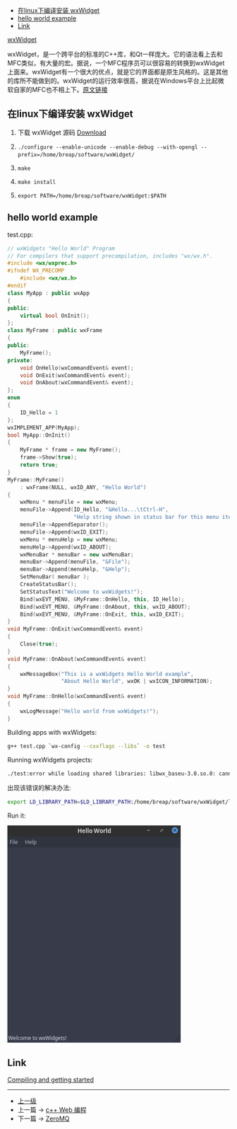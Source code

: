 <!-- wxWidget -->


<!-- @import "[TOC]" {cmd="toc" depthFrom=1 depthTo=6 orderedList=false} -->
<!-- code_chunk_output -->

- [在linux下编译安装 wxWidget](#在linux下编译安装-wxwidget)
- [hello world example](#hello-world-example)
- [Link](#link)

<!-- /code_chunk_output -->


[wxWidget](https://www.wxwidgets.org/)

wxWidget，是一个跨平台的标准的C++库，和Qt一样庞大。它的语法看上去和MFC类似，有大量的宏。据说，一个MFC程序员可以很容易的转换到wxWidget上面来。wxWidget有一个很大的优点，就是它的界面都是原生风格的。这是其他的库所不能做到的。wxWidget的运行效率很高，据说在Windows平台上比起微软自家的MFC也不相上下。[原文链接](http://blog.51cto.com/devbean/193918)

## 在linux下编译安装 wxWidget

1. 下载 wxWidget 源码
[Download](https://www.wxwidgets.org/downloads/)

2. ```./configure --enable-unicode --enable-debug --with-opengl --prefix=/home/breap/software/wxWidget/```

3. ```make```
4. ```make install ```
5. ```export PATH=/home/breap/software/wxWidget:$PATH```

## hello world example

test.cpp:

```c++
// wxWidgets "Hello World" Program
// For compilers that support precompilation, includes "wx/wx.h".
#include <wx/wxprec.h>
#ifndef WX_PRECOMP
    #include <wx/wx.h>
#endif
class MyApp : public wxApp
{
public:
    virtual bool OnInit();
};
class MyFrame : public wxFrame
{
public:
    MyFrame();
private:
    void OnHello(wxCommandEvent& event);
    void OnExit(wxCommandEvent& event);
    void OnAbout(wxCommandEvent& event);
};
enum
{
    ID_Hello = 1
};
wxIMPLEMENT_APP(MyApp);
bool MyApp::OnInit()
{
    MyFrame * frame = new MyFrame();
    frame->Show(true);
    return true;
}
MyFrame::MyFrame()
    : wxFrame(NULL, wxID_ANY, "Hello World")
{
    wxMenu * menuFile = new wxMenu;
    menuFile->Append(ID_Hello, "&Hello...\tCtrl-H",
                     "Help string shown in status bar for this menu item");
    menuFile->AppendSeparator();
    menuFile->Append(wxID_EXIT);
    wxMenu * menuHelp = new wxMenu;
    menuHelp->Append(wxID_ABOUT);
    wxMenuBar * menuBar = new wxMenuBar;
    menuBar->Append(menuFile, "&File");
    menuBar->Append(menuHelp, "&Help");
    SetMenuBar( menuBar );
    CreateStatusBar();
    SetStatusText("Welcome to wxWidgets!");
    Bind(wxEVT_MENU, &MyFrame::OnHello, this, ID_Hello);
    Bind(wxEVT_MENU, &MyFrame::OnAbout, this, wxID_ABOUT);
    Bind(wxEVT_MENU, &MyFrame::OnExit, this, wxID_EXIT);
}
void MyFrame::OnExit(wxCommandEvent& event)
{
    Close(true);
}
void MyFrame::OnAbout(wxCommandEvent& event)
{
    wxMessageBox("This is a wxWidgets Hello World example",
                 "About Hello World", wxOK | wxICON_INFORMATION);
}
void MyFrame::OnHello(wxCommandEvent& event)
{
    wxLogMessage("Hello world from wxWidgets!");
}
```

Building apps with wxWidgets:
```sh
g++ test.cpp `wx-config --cxxflags --libs` -o test
```

Running wxWidgets projects:
```sh
./test:error while loading shared libraries: libwx_baseu-3.0.so.0: cannot open shared object file: No such file or directory
```
出现该错误的解决办法:

```sh
export LD_LIBRARY_PATH=$LD_LIBRARY_PATH:/home/breap/software/wxWidget/lib
```

Run it:

![](../images/wxWidget_201802261940_1.png)

## Link

[Compiling and getting started](https://wiki.wxwidgets.org/Compiling_and_getting_started)


---
- [上一级](README.md)
- 上一篇 -> [c++ Web 编程](webProgramming.md)
- 下一篇 -> [ZeroMQ](zeroMsg.md)
